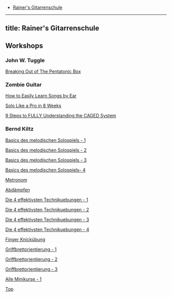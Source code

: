 * <a href="https://rainerlueers.github.io/Gitarrenschule/">Rainer's Gitarrenschule</a>

---
title: Rainer's Gitarrenschule
---  

## Workshops

### John W. Tuggle
<a href="https://www.learningguitarnow.com/free-blues-course-video-1/" target="_blank">Breaking Out of The Pentatonic Box</a>  


### Zombie Guitar
<a href="https://www.zombieguitar.com/how-to-easily-learn-songs-by-ear" target="_blank">How to Easily Learn Songs by Ear</a>  

<a href="https://www.zombieguitar.com/solo-like-a-pro-in-8-weeks" target="_blank">Solo Like a Pro in 8 Weeks</a>  

<a href="https://www.zombieguitar.com/9-steps-to-fully-understanding-the-caged-system" target="_blank">9 Steps to FULLY Understanding the CAGED System</a>  


### Bernd Kiltz
<a href="https://gitarrenlehreronline.de/gitarrenkurse-2/basics-des-melodischen-solospiels/melodisches-solospiel-le01/" target="_blank">Basics des melodischen Solospiels - 1</a>  

<a href="https://gitarrenlehreronline.de/gitarrenkurse-2/basics-des-melodischen-solospiels/melodisches-solospiel-le02/" target="_blank">Basics des melodischen Solospiels - 2</a>  

<a href="https://gitarrenlehreronline.de/gitarrenkurse-2/basics-des-melodischen-solospiels/melodisches-solospiel-le03/" target="_blank">Basics des melodischen Solospiels - 3</a>  

<a href="https://gitarrenlehreronline.de/gitarrenkurse-2/basics-des-melodischen-solospiels/melodisches-solospiel-le04/" target="_blank">Basics des melodischen Solospiels- 4</a>  

<a href="https://gitarrenlehreronline.de/free-stuff-alle-kostenlosen-kurse/metronom/" target="_blank">Metronom</a>  

<a href="https://gitarrenlehreronline.de/free-stuff/richtig-abdaempfen-e-gitarre/" target="_blank">Abdämpfen</a>  

<a href="https://gitarrenlehreronline.de/free-stuff-alle-kostenlosen-kurse/die-4-effektivsten-technikuebungen-5/die-4-effektivsten-technikuebungen/" target="_blank">Die 4 effektivsten Technikuebungen - 1</a>  

<a href="https://gitarrenlehreronline.de/free-stuff-alle-kostenlosen-kurse/die-4-effektivsten-technikuebungen-5/die-4-effektivsten-technikuebungen-2/" target="_blank">Die 4 effektivsten Technikuebungen - 2</a>  

<a href="https://gitarrenlehreronline.de/free-stuff-alle-kostenlosen-kurse/die-4-effektivsten-technikuebungen-5/die-4-effektivsten-technikuebungen-3/" target="_blank">Die 4 effektivsten Technikuebungen - 3</a>  

<a href="https://gitarrenlehreronline.de/free-stuff-alle-kostenlosen-kurse/die-4-effektivsten-technikuebungen-5/die-4-effektivsten-technikuebungen-4/" target="_blank">Die 4 effektivsten Technikuebungen - 4</a>  

<a href="https://gitarrenlehreronline.de/free-stuff-alle-kostenlosen-kurse/die-4-effektivsten-technikuebungen-5/finger-knick-uebung/" target="_blank">Finger Knickübung</a>  

<a href="https://gitarrenlehreronline.de/durchblick-auf-dem-griffbrett/griffbrettorientierung-le01/" target="_blank">Griffbrettorientierung - 1</a>  

<a href="https://gitarrenlehreronline.de/durchblick-auf-dem-griffbrett/griffbrettorientierung-le01/" target="_blank">Griffbrettorientierung - 2</a>  

<a href="https://gitarrenlehreronline.de/durchblick-auf-dem-griffbrett/griffbrettorientierung-le01/" target="_blank">Griffbrettorientierung - 3</a>  

<a href="https://gitarrenlehreronline.de/alle-minikurse/" target="_blank">Alle Minikurse - 1</a>  
  

<a href="#">Top</a> 